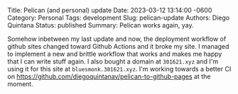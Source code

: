Title: Pelican (and personal) update
Date: 2023-03-12 13:14:00 -0600
Category: Personal
Tags: development
Slug: pelican-update
Authors: Diego Quintana
Status: published
Summary: Pelican works again, yay.

Somehow inbetween my last update and now, the deployment workflow of github sites changed toward Github Actions and it broke my site. I managed to implement a new and brittle workflow that works and makes me happy that I can write stuff again. I also bought a domain at `301621.xyz` and I'm using it for this site at `bluesmonk.301621.xyz`. I'm working towards a better CI on <https://github.com/diegoquintanav/pelican-to-github-pages> at the moment.